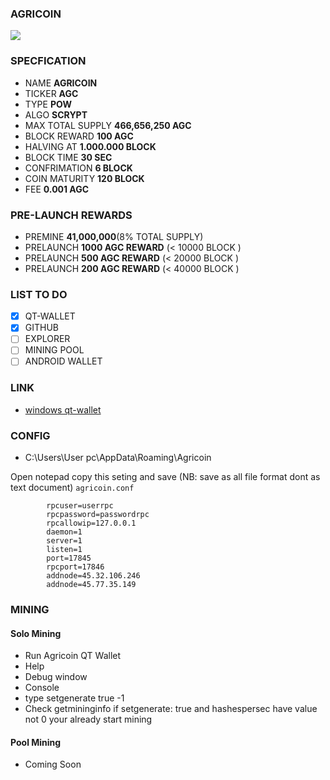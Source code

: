 ### AGRICOIN
![](https://agricoin.asia/images/banner.png)




### SPECFICATION
- NAME **AGRICOIN**
- TICKER **AGC**
- TYPE **POW**
- ALGO **SCRYPT**
- MAX TOTAL SUPPLY  **466,656,250 AGC**
- BLOCK REWARD **100 AGC**
- HALVING AT **1.000.000 BLOCK**
- BLOCK TIME **30 SEC**
- CONFRIMATION **6 BLOCK**
- COIN MATURITY **120 BLOCK**
- FEE **0.001 AGC**

### PRE-LAUNCH REWARDS
- PREMINE **41,000,000**(8% TOTAL SUPPLY)
- PRELAUNCH **1000 AGC REWARD** (< 10000 BLOCK )
- PRELAUNCH **500 AGC REWARD** (< 20000 BLOCK )
- PRELAUNCH **200 AGC REWARD** (< 40000 BLOCK )

### LIST TO DO

- [x] QT-WALLET
- [x] GITHUB
- [ ] EXPLORER
- [ ] MINING POOL
- [ ] ANDROID WALLET

### LINK
- [windows qt-wallet](https://agricoin.asia "windows qt-wallet")

### CONFIG
- C:\Users\User pc\AppData\Roaming\Agricoin

Open notepad copy this seting and save (NB: save as all file format dont as text document)
`agricoin.conf`

```
        rpcuser=userrpc
        rpcpassword=passwordrpc
        rpcallowip=127.0.0.1
        daemon=1
        server=1
        listen=1
        port=17845
        rpcport=17846
        addnode=45.32.106.246
        addnode=45.77.35.149
```

### MINING

#### Solo Mining
- Run Agricoin QT Wallet
- Help
- Debug window
- Console
- type setgenerate true -1
- Check getmininginfo if setgenerate: true and hashespersec have value not 0 your already start mining
#### Pool Mining
- Coming Soon



